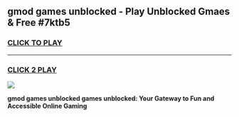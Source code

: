 
## gmod games unblocked - Play Unblocked Gmaes & Free #7ktb5
<h3>
<a href="https://news.freeplayer.one?title=gmod_games_unblocked&ref=24F">CLICK TO PLAY</a></h3>
<hr>

<h3>
<a href="https://news.freeplayer.one?title=gmod_games_unblocked&ref=24F">CLICK 2 PLAY</a>
  
</h3>

<a href="https://news.freeplayer.one?title=gmod_games_unblocked&ref=24F/"><img src="https://clearcache.store/games.png"></a>


**gmod games unblocked games unblocked: Your Gateway to Fun and Accessible Online Gaming**
